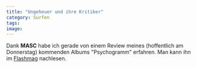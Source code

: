 ```yaml
---
title: "Ungeheuer und ihre Kritiker"
category: Surfen
tags: 
image: 
---
```


Dank **MASC** habe ich gerade von einem Review meines (hoffentlich am Donnerstag) kommenden Albums "Psychogramm" erfahren. Man kann ihn im [Flashmag](http://www.flashmag.de/cms2/index.php?option=com_content&task=view&id=578&Itemid=74) nachlesen.